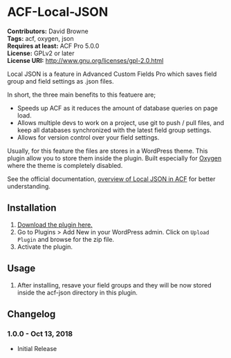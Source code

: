 # ACF-Local-JSON<br/>
**Contributors:** David Browne<br/>
**Tags:** acf, oxygen, json<br/>
**Requires at least:** ACF Pro 5.0.0<br/>
**License:** GPLv2 or later<br/>
**License URI:** http://www.gnu.org/licenses/gpl-2.0.html<br/>

Local JSON is a feature in Advanced Custom Fields Pro which saves field group and field settings as .json files.

In short, the three main benefits to this featuere are;

* Speeds up ACF as it reduces the amount of database queries on page load.
* Allows multiple devs to work on a project, use git to push / pull files, and keep all databases synchronized with the latest field group settings.
* Allows for version control over your field settings.

Usually, for this feature the files are stores in a WordPress theme. This plugin allow you to store them inside the plugin. Built especially for [Oxygen](http://oxygenbuilder.com/) where the theme is completely disabled.

See the official documentation, [overview of Local JSON in ACF](http://www.advancedcustomfields.com/resources/local-json/) for better understanding.
 

## Installation ##

1. [Download the plugin here.](https://github.com/wplit/ACF-Local-JSON/archive/master.zip)
2. Go to Plugins > Add New in your WordPress admin. Click on `Upload Plugin` and browse for the zip file.
3. Activate the plugin.

## Usage ##

1. After installing, resave your field groups and they will be now stored inside the acf-json directory in this plugin. 

## Changelog ##

### 1.0.0 - Oct 13, 2018 ###
* Initial Release
